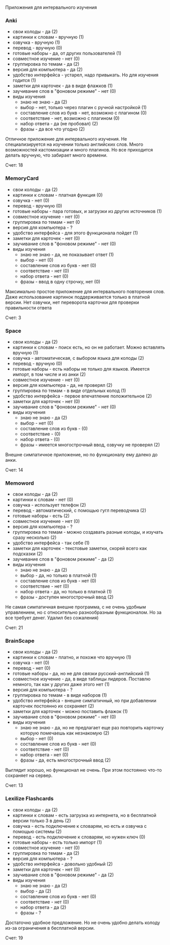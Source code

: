 Приложения для интервального изучения

### Anki
- свои колоды - да (2)
- картинки к словам - вручную (1)
- озвучка - вручную (1)
- перевод - вручную (0)
- готовые наборы - да, от других пользователей (1)
- совместное изучение - нет (0)
- группировка по темам - да (2)
- версия для компьютера - да (2)
- удобство интерфейса - устарел, надо привыкать. Но для изучения годится (1)
- заметки для карточек - да в виде флажков (1)
- заучивание слов в "фоновом режиме" - нет (0)
- виды изучения
    - знаю не знаю - да (2)
    - выбор - нет, только через плагин с ручной настройкой (1)
    - составление слов из букв - нет, возможно с плагином (0)
    - соответствие - нет, возможно с плагином (0)
    - набор ответа - да (не пробовал) (2)
    - фразы - да все что угодно (2)

Отличное приложение для интервального изучения. Не специализируется на изучении только английских слов. Много возможностей кастомизации и много плагинов. Но все приходится делать вручную, что забирает много времени.

Счет: 18

### MemoryCard
- свои колоды - да (2)
- картинки к словам - платная функция (0)
- озвучка - нет (0)
- перевод - вручную (0)
- готовые наборы - пара готовых, и загрузки из других источников (1)
- совместное изучение - нет (0)
- группировка по темам - нет (0
- версия для компьютера - ?
- удобство интерфейса - для этого функционала пойдет (1)
- заметки для карточек - нет (0)
- заучивание слов в "фоновом режиме" - нет (0)
- виды изучения
    - знаю не знаю - да, не показывает ответ (1)
    - выбор - нет (0)
    - составление слов из букв - нет (0)
    - соответствие - нет (0)
    - набор ответа - нет (0)
    - фразы - ввод в одну строчку, нет (0)

Максимально простое приложение для интервального повторения слов. Даже использование картинок поддерживается только в платной версии. Нет озвучки, нет переворота карточки для проверки правильности ответа

Счет: 3

### Space
- свои колоды - да (2)
- картинки к словам - поиск есть, но он не работает. Можно вставлять вручную (1)
- озвучка - автоматическая, с выбором языка для колоды (2)
- перевод - вручную (0)
- готовые наборы - есть наборы не только для языков. Имеется импорт, в том числе и из анки (2)
- совместное изучение - нет (0) 
- версия для компьютера - да, не проверял (2)
- группировка по темам - в виде отдельных колод (1)
- удобство интерфейса - первое впечатление положительное (2)
- заметки для карточек - нет (0)
- заучивание слов в "фоновом режиме" - нет (0)
- виды изучения
    - знаю не знаю - да (2)
    - выбор - нет (0)
    - составление слов из букв - (0)
    - соответствие - (0)
    - набор ответа - (0)
    - фразы - имеется многострочный ввод, озвучку не проверял (2)

Внешне симпатичное приложение, но по функционалу ему далеко до анки.

Счет: 14

### Memoword
- свои колоды - да (2)
- картинки к словам - нет (0)
- озвучка - использует телефон (2)
- перевод - автоматический, с помощью гугл переводчика (2)
- готовые наборы - есть (2)
- совместное изучение -  нет (0)
- версия для компьютера - ?
- группировка по темам - можно создавать разные колоды, и изучать сразу несколько (2)
- удобство интерфейса - так себе (1)
- заметки для карточек - текстовые заметки, скорей всего как подсказки (2)
- заучивание слов в "фоновом режиме" - да (2)
- виды изучения
    - знаю не знаю - да (2)
    - выбор - да, но только в платной (1)
    - составление слов из букв - нет (0)
    - соответствие - нет (0)
    - набор ответа - да, но только в платной (1)
    - фразы - доступен многострочный ввод (2)

Не самая симпатичная внешне программа, с не очень удобным управлением, но с относительно разнообразным функционалом. Но за все требует денег. Удалил без сожаления)

Счет: 21

### BrainScape
- свои колоды - да (2)
- картинки к словам - платно, и похоже что вручную (1)
- озвучка - нет (0)
- перевод - нет (0)
- готовые наборы - да, но не для связки русский-английский (1)
- совместное изучение -  да, в виде таблицы лидеров. Поставлю немного, так как у других даже этого нет (1)
- версия для компьютера - ?
- группировка по темам - в виде наборов (1)
- удобство интерфейса - внешне симпатичный, но при добавлении карточек постоянно их сохраняет (2)
- заметки для карточек - можно поставить флажок (1)
- заучивание слов в "фоновом режиме" - нет (0)
- виды изучения
    - знаю не знаю - да, но не предлагает еще раз повторить карточку которую помечаешь как незнакомую (2)
    - выбор - нет (0)
    - составление слов из букв - нет (0)
    - соответствие - нет (0)
    - набор ответа - нет (0)
    - фразы - да, есть многострочный ввод (2)

Выглядит хорошо, но функционал не очень. При этом постоянно что-то сохраняет на сервер.

Счет: 13

### Lexilize Flashcards
- свои колоды - да (2)
- картинки к словам - есть загрузка из интернета, но в бесплатной версии только 3 в день (2)
- озвучка - есть подключение к словарям, но есть и озвучка с помощью системы (2)
- перевод - есть подключение к словарям, но нужен ключ (0)
- готовые наборы - есть только импорт (1)
- совместное изучение - нет (0)
- группировка по темам - да (2)
- версия для компьютера - ?
- удобство интерфейса - довольно удобный (2)
- заметки для карточек - нет (0)
- заучивание слов в "фоновом режиме" - да (2)
- виды изучения
    - знаю не знаю - да (2)
    - выбор - да (2)
    - составление слов из букв - нет (0)
    - соответствие - нет (0)
    - набор ответа - да (2)
    - фразы - ?

Достаточно удобное предложение. Но не очень удобно делать колоду из-за ограничения в бесплатной версии.

Счет: 19